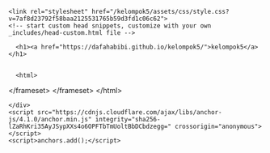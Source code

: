 <!DOCTYPE html>
<html lang="en-US">
  <head>
    <meta charset="UTF-8">
    <meta http-equiv="X-UA-Compatible" content="IE=edge">
    <meta name="viewport" content="width=device-width, initial-scale=1">

<!-- Begin Jekyll SEO tag v2.8.0 -->
<title>kelompok5 | web</title>
<meta name="generator" content="Jekyll v3.10.0" />
<meta property="og:title" content="kelompok5" />
<meta property="og:locale" content="en_US" />
<meta name="description" content="web" />
<meta property="og:description" content="web" />
<link rel="canonical" href="https://dafahabibi.github.io/kelompok5/" />
<meta property="og:url" content="https://dafahabibi.github.io/kelompok5/" />
<meta property="og:site_name" content="kelompok5" />
<meta property="og:type" content="website" />
<meta name="twitter:card" content="summary" />
<meta property="twitter:title" content="kelompok5" />
<script type="application/ld+json">
{"@context":"https://schema.org","@type":"WebSite","description":"web","headline":"kelompok5","name":"kelompok5","url":"https://dafahabibi.github.io/kelompok5/"}</script>
<!-- End Jekyll SEO tag -->

    <link rel="stylesheet" href="/kelompok5/assets/css/style.css?v=7af8d23792f58baa2125531765b59d3fd1c06c62">
    <!-- start custom head snippets, customize with your own _includes/head-custom.html file -->

<!-- Setup Google Analytics -->



<!-- You can set your favicon here -->
<!-- link rel="shortcut icon" type="image/x-icon" href="/kelompok5/favicon.ico" -->

<!-- end custom head snippets -->

  </head>
  <body>
    <div class="container-lg px-3 my-5 markdown-body">
      
      <h1><a href="https://dafahabibi.github.io/kelompok5/">kelompok5</a></h1>
      

      <html>
<head>
<title>web dari kelompok5</title>
</head>
<frameset rows="25%,50%,25%" border="0" border-color="red">
		<frame src="judul.html" />
	<frameset cols="30%,70%">
		<frame src="menu.html">
		<frame src="menusamping.html" name="tampilan" />
	&lt;/frameset&gt;
		<frame src="namamahasiswa.html" />
	&lt;/frameset&gt;
&lt;/html&gt;
</frame></frameset></frameset></html>


      
    </div>
    <script src="https://cdnjs.cloudflare.com/ajax/libs/anchor-js/4.1.0/anchor.min.js" integrity="sha256-lZaRhKri35AyJSypXXs4o6OPFTbTmUoltBbDCbdzegg=" crossorigin="anonymous"></script>
    <script>anchors.add();</script>
  </body>
</html>
